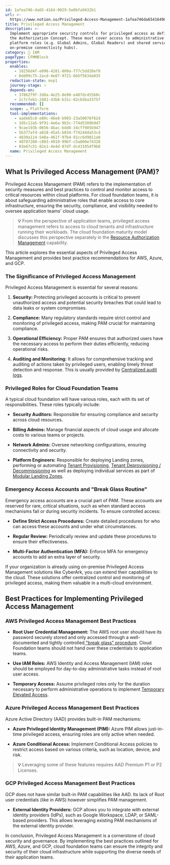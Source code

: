 ```yaml
---
id: 1afea746-da65-4164-9029-5e0bfa9432b1
url: >-
  https://www.notion.so/Privileged-Access-Management-1afea746da65416490295e0bfa9432b1
title: Privileged Access Management
description: >-
  Implement appropriate security controls for privileged access as defined in
  the Authorization Concept. These must cover access to administrative cloud
  platform roles (e.g. Global Admins, Global Readers) and shared services (e.g.
  on-premise connectivity hubs). 
category: 🔐 IAM
pageType: CFMMBlock
properties:
  enables:
    - 18256d4f-e096-4281-809a-f77c5dd20ef0
    - 0dd09c75-2acd-4e87-9721-6b5f563da035
  redaction-state: mvp1
  journey-stage: ⭐️
  depends-on:
    - 37862f9f-3d8a-4e25-8e90-e487dc455b0c
    - 2c7cfeb1-2481-43b8-b31c-82cb5ba3375f
  recommended: []
  scope: ☁️ Platform
  tool-implementations:
    - aade65c8-e80c-46e8-b993-23a50076f62d
    - 3d5c12a5-9f91-4e6a-9b3c-774d5389b9d7
    - 9cae193b-0656-4bac-bdd8-34cff905b947
    - 5b377afd-a818-45a5-b834-f74244da53cd
    - 4830a114-548a-461f-97b4-91cc6d9811a0
    - 40707260-c803-4910-99bf-c5a860e74328
    - 03e67c51-82e1-4e4d-87df-dc431954f9b8
  name: Privileged Access Management
---
```


## What Is Privileged Access Management (PAM)?

Privileged Access Management (PAM) refers to the implementation of security measures and best practices to control and monitor access to critical resources within cloud platforms. For cloud foundation teams, it is about safeguarding administrative roles that enable access to core infrastructure, ensuring the security, compliance, and visibility needed to oversee application teams' cloud usage.

> **💡** From the perspective of application teams, privileged access management refers to access to cloud tenants and infrastructure running their workloads. The cloud foundation maturity model discusses this perspective separately in the [Resource Authorization Management](./resource-authorization-management.md) capability.

This article explores the essential aspects of Privileged Access Management and provides best practice recommendations for AWS, Azure, and GCP.

### **The Significance of Privileged Access Management**

Privileged Access Management is essential for several reasons:

1. **Security:** Protecting privileged accounts is critical to prevent unauthorized access and potential security breaches that could lead to data leaks or system compromises.

1. **Compliance:** Many regulatory standards require strict control and monitoring of privileged access, making PAM crucial for maintaining compliance.

1. **Operational Efficiency:** Proper PAM ensures that authorized users have the necessary access to perform their duties efficiently, reducing operational risks.

1. **Auditing and Monitoring:** It allows for comprehensive tracking and auditing of actions taken by privileged users, enabling timely threat detection and response. This is usually provided by [Centralized audit logs](../security-and-compliance/centralized-audit-logs.md).

### **Privileged Roles for Cloud Foundation Teams**

A typical cloud foundation will have various roles, each with its set of responsibilities. These roles typically include:

- **Security Auditors:** Responsible for ensuring compliance and security across cloud resources.

- **Billing Admins:** Manage financial aspects of cloud usage and allocate costs to various teams or projects.

- **Network Admins:** Oversee networking configurations, ensuring connectivity and security.

- **Platform Engineers:** Responsible for deploying Landing zones, performing or automating [Tenant Provisioning](../tenant-management/tenant-provisioning.md), [Tenant Deprovisioning / Decommissioning](../tenant-management/tenant-deprovisioning-decommissioning.md) as well as deploying individual services as part of [Modular Landing Zones](../tenant-management/modular-landing-zones.md).

### **Emergency Access Accounts and "Break Glass Routine"**

Emergency access accounts are a crucial part of PAM. These accounts are reserved for rare, critical situations, such as when standard access mechanisms fail or during security incidents. To ensure controlled access:

- **Define Strict Access Procedures:** Create detailed procedures for who can access these accounts and under what circumstances.

- **Regular Review:** Periodically review and update these procedures to ensure their effectiveness.

- **Multi-Factor Authentication (MFA):** Enforce MFA for emergency accounts to add an extra layer of security.

If your organization is already using on-premise Privileged Access Management solutions like CyberArk, you can extend their capabilities to the cloud. These solutions offer centralized control and monitoring of privileged access, making them valuable in a multi-cloud environment.

## Best Practices for Implementing Privileged Access Management

### **AWS Privileged Access Management Best Practices**

- **Root User Credential Management:** The AWS root user should have its password securely stored and only accessed through a well-documented and tightly controlled[ "break glass" procedure](https://docs.aws.amazon.com/IAM/latest/UserGuide/id_root-user.html). Cloud Foundation teams should not hand over these credentials to application teams.

- **Use IAM Roles:** AWS Identity and Access Management (IAM) roles should be employed for day-to-day administrative tasks instead of root user access.

- **Temporary Access:** Assume privileged roles only for the duration necessary to perform administrative operations to implement [Temporary Elevated Access](https://aws.amazon.com/blogs/security/managing-temporary-elevated-access-to-your-aws-environment/).

### **Azure Privileged Access Management Best Practices**

Azure Active Directory (AAD) provides built-in PAM mechanisms:

- **Azure Privileged Identity Management (PIM):** Azure PIM allows just-in-time privileged access, ensuring roles are only active when needed.

- **Azure Conditional Access:** Implement Conditional Access policies to restrict access based on various criteria, such as location, device, and risk.

> **💡** Leveraging some of these features requires AAD Premium P1 or P2 Licenses.

### GCP **Privileged Access Management Best Practices**

GCP does not have similar built-in PAM capabilities like AAD. Its lack of Root user credentials (like in AWS) however simplifies PAM management.

- **External Identity Providers:** GCP allows you to integrate with external identity providers (IdPs), such as Google Workspace, LDAP, or SAML-based providers. This allows leveraging existing PAM mechanisms of the external identity provider.

In conclusion, Privileged Access Management is a cornerstone of cloud security and governance. By implementing the best practices outlined for AWS, Azure, and GCP, cloud foundation teams can ensure the integrity and security of their cloud infrastructure while supporting the diverse needs of their application teams.

